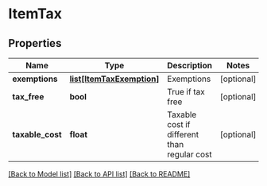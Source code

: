 # ItemTax

## Properties
Name | Type | Description | Notes
------------ | ------------- | ------------- | -------------
**exemptions** | [**list[ItemTaxExemption]**](ItemTaxExemption.md) | Exemptions | [optional] 
**tax_free** | **bool** | True if tax free | [optional] 
**taxable_cost** | **float** | Taxable cost if different than regular cost | [optional] 

[[Back to Model list]](../README.md#documentation-for-models) [[Back to API list]](../README.md#documentation-for-api-endpoints) [[Back to README]](../README.md)


